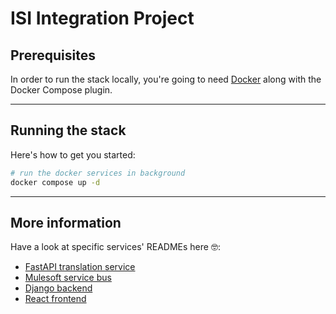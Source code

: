 
# ISI Integration Project

## Prerequisites

In order to run the stack locally, you're going to need [Docker](https://docs.docker.com/engine/install/ubuntu/) along with the Docker Compose plugin.


---

## Running the stack

Here's how to get you started:

```bash
# run the docker services in background
docker compose up -d
```

---

## More information

Have a look at specific services' READMEs here 🤓:

 * [FastAPI translation service](translate/README.md)
 * [Mulesoft service bus](mulesoft/README.md)
 * [Django backend](backend/README.md)
 * [React frontend](frontend/README.md)
